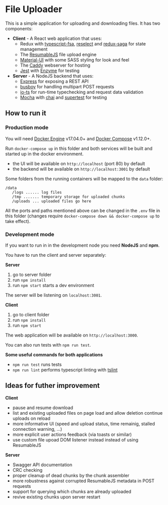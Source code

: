 # File Uploader
This is a simple application for uploading and downloading files. It has two components:
 * **Client** - A React web application that uses:
    * Redux with [typescript-fsa](https://github.com/aikoven/typescript-fsa), [reselect](https://github.com/reduxjs/reselect) and [redux-saga](https://github.com/redux-saga/redux-saga) for state management
    * The [ResumableJS](http://www.resumablejs.com/) file upload engine
    * [Material-UI](https://material-ui.com/) with some SASS styling for look and feel
    * The [Caddy](https://caddyserver.com/) webserver for hosting
    * [Jest](https://jestjs.io/) with [Enzyme](https://airbnb.io/enzyme/) for testing
 * **Server** - A NodeJS backend that uses:
    * [Express](https://expressjs.com/) for exposing a REST API
    * [busboy](https://github.com/mscdex/busboy) for handling multipart POST requests
    * [io-ts](https://github.com/gcanti/io-ts) for run-time typechecking and request data validation
    * [Mocha](https://mochajs.org/) with [chai](https://www.chaijs.com/) and [supertest](https://github.com/visionmedia/supertest) for testing

## How to run it

### Production mode
You will need [Docker Engine](https://docs.docker.com/engine/) v17.04.0+ and [Docker Compose](https://docs.docker.com/compose/) v1.12.0+.

Run `docker-compose up` in this folder and both services will be built and started up in the docker environment.
 * the UI will be available on `http://localhost` (port 80) by default
 * the backend will be available on `http://localhost:3001` by default

Some folders from the running containers will be mapped to the `data` folder:
```
/data
   /logs ...... log files
   /tmp ....... temporary storage for uploaded chunks
   /uploads ... uploaded files go here 
```
 
All the ports and paths mentioned above can be changed in the `.env` file in this folder 
(changes require `docker-compose down && docker-compose up` to take effect).

### Development mode
If you want to run in in the development node you need **NodeJS** and **npm**.

You have to run the client and server separately:

**Server**
1. go to server folder
2. run `npm install`
3. run `npm start` starts a dev environment

The server will be listening on `localhost:3001`.

**Client**
1. go to client folder
2. run `npm install`
3. run `npm start`

The web application will be available on `http://localhost:3000`.

You can also run tests with `npm run test`.

**Some useful commands for both applications**
-   `npm run test` runs tests
-   `npm run lint` performs typescript linting with [tslint](https://palantir.github.io/tslint/)


## Ideas for futher improvement

**Client**

  * pause and resume download
  * list and existing uploaded files on page load and allow deletion
continue uploads on reload
  * more informative UI (speed and upload status, time remainig, stalled connection warning, …)
  * more explicit user actions feedback (via toasts or similar)
  * use custom file upoad DOM listener instead instead of using ResumableJS

**Server**

  * Swagger API documentation
  * CRC checking
  * proper cleanup of dead chunks by the chunk assembler
  * more robustness against corrupted ResumableJS metadata in POST requests
  * support for querying which chunks are already uploaded
  * revive existing chunks upon server restart
